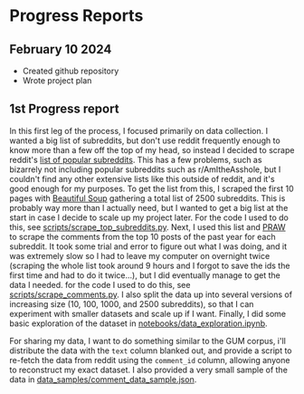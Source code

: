 # Progress Reports

## February 10 2024
- Created github repository
- Wrote project plan

## 1st Progress report
In this first leg of the process, I focused primarily on data collection. I wanted a big list of subreddits, but don't use reddit frequently enough to know more than a few off the top of my head, so instead I decided to scrape reddit's [list of popular subreddits](https://www.reddit.com/best/communities/1/). This has a few problems, such as bizarrely not including popular subreddits such as r/AmItheAsshole, but I couldn't find any other extensive lists like this outside of reddit, and it's good enough for my purposes. To get the list from this, I scraped the first 10 pages with [Beautiful Soup](https://pypi.org/project/beautifulsoup4/) gathering a total list of 2500 subreddits. This is probably way more than I actually need, but I wanted to get a big list at the start in case I decide to scale up my project later. For the code I used to do this, see [scripts/scrape_top_subreddits.py](https://github.com/Data-Science-for-Linguists-2024/subreddit-clustering/blob/main/scripts/scrape_top_subreddits.py). Next, I used this list and [PRAW](https://pypi.org/project/praw/) to scrape the comments from the top 10 posts of the past year for each subreddit. It took some trial and error to figure out what I was doing, and it was extremely slow so I had to leave my computer on overnight twice (scraping the whole list took around 9 hours and I forgot to save the ids the first time and had to do it twice...), but I did eventually manage to get the data I needed. for the code I used to do this, see [scripts/scrape_comments.py](https://github.com/Data-Science-for-Linguists-2024/subreddit-clustering/blob/main/scripts/scrape_comments.py). I also split the data up into several versions of increasing size (10, 100, 1000, and 2500 subreddits), so that I can experiment with smaller datasets and scale up if I want. Finally, I did some basic exploration of the dataset in [notebooks/data_exploration.ipynb](https://github.com/Data-Science-for-Linguists-2024/subreddit-clustering/blob/main/notebooks/data_exploration.ipynb).

For sharing my data, I want to do something similar to the GUM corpus, i'll distribute the data with the `text` column blanked out, and provide a script to re-fetch the data from reddit using the `comment_id` column, allowing anyone to reconstruct my exact dataset. I also provided a very small sample of the data in [data_samples/comment_data_sample.json](https://github.com/Data-Science-for-Linguists-2024/subreddit-clustering/blob/main/data_samples/comment_data_sample.json).

